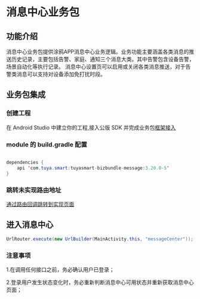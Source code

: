 # 消息中心业务包

## 功能介绍

消息中心业务包提供涂鸦APP消息中心业务逻辑。业务功能主要涵盖各类消息的推送历史记录，主要包括告警、家庭、通知三个消息大类。其中告警包含设备告警，场景自动化等执行记录。
消息中心设置页可以启用或关闭各类消息推送，对于告警类消息可以支持对设备添加免打扰时段。

## 业务包集成

### 创建工程

在 Android Studio 中建立你的工程,接入公版 SDK 并完成业务包[框架接入](./access.md)

### module 的 build.gradle 配置

```java

dependencies {
    api 'com.tuya.smart:tuyasmart-bizbundle-message:3.20.0-5'
}
```
### 跳转未实现路由地址
[通过路由回调跳转到实现页面](./access.md#application-初始化)


## 进入消息中心

```java
UrlRouter.execute(new UrlBuilder(MainActivity.this, "messageCenter"));
```
### 注意事项

1.在调用任何接口之前，务必确认用户已登录；

2.登录用户发生状态变化时，务必重新判断消息中心可用状态并重新获取消息中心页面；